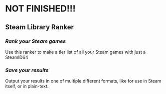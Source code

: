 # NOT FINISHED!!!

## Steam Library Ranker

### _Rank your Steam games_

Use this ranker to make a tier list of all your Steam games with just a SteamID64

### _Save your results_

Output your results in one of multiple different formats, like for use in Steam itself, or in plain-text.

